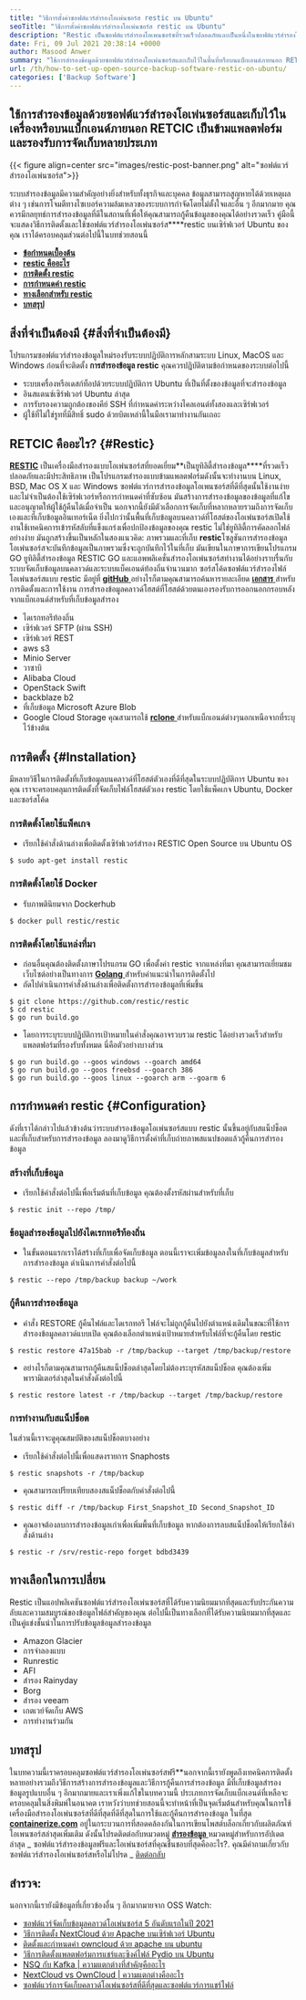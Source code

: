 ```yaml
---
title: "วิธีการตั้งค่าซอฟต์แวร์สำรองโอเพ่นซอร์ส restic บน Ubuntu" 
seoTitle: "วิธีการตั้งค่าซอฟต์แวร์สำรองโอเพ่นซอร์ส restic บน Ubuntu" 
description: "Restic เป็นซอฟต์แวร์สำรองโอเพนซอร์ซที่รวดเร็วปลอดภัยและเป็นหนึ่งในซอฟต์แวร์สำรองโอเพ่นซอร์ส รองรับ AWS S3, Microsoft Azure, Google Cloud และตัวเลือกแบ็กเอนด์อื่น ๆ" 
date: Fri, 09 Jul 2021 20:38:14 +0000
author: Masood Anwer
summary: "ใช้การสำรองข้อมูลด้วยซอฟต์แวร์สำรองโอเพ่นซอร์สและเก็บไว้ในพื้นที่หรือบนแบ็กเอนด์ภายนอก RETCIC เป็นข้ามแพลตฟอร์มและรองรับการจัดเก็บหลายประเภท" 
url: /th/how-to-set-up-open-source-backup-software-restic-on-ubuntu/
categories: ['Backup Software']
---
```


## ใช้การสำรองข้อมูลด้วยซอฟต์แวร์สำรองโอเพ่นซอร์สและเก็บไว้ในเครื่องหรือบนแบ็กเอนด์ภายนอก RETCIC เป็นข้ามแพลตฟอร์มและรองรับการจัดเก็บหลายประเภท

{{< figure align=center src="images/restic-post-banner.png" alt="ซอฟต์แวร์สำรองโอเพ่นซอร์ส">}}

ระบบสำรองข้อมูลมีความสำคัญอย่างยิ่งสำหรับทั้งธุรกิจและบุคคล ข้อมูลสามารถสูญหายได้ด้วยเหตุผลต่าง ๆ เช่นการโจมตีทางไซเบอร์ความล้มเหลวของระบบการกำจัดโดยไม่ตั้งใจและอื่น ๆ อีกมากมาย คุณควรมีกลยุทธ์การสำรองข้อมูลที่ดีในสถานที่เพื่อให้คุณสามารถกู้คืนข้อมูลของคุณได้อย่างรวดเร็ว คู่มือนี้จะแสดงวิธีการติดตั้งและใช้ซอฟต์แวร์สำรองโอเพ่นซอร์ส****restic บนเซิร์ฟเวอร์ Ubuntu ของคุณ
เราได้ครอบคลุมส่วนต่อไปนี้ในบทช่วยสอนนี้
* [ **ข้อกำหนดเบื้องต้น** ][1]
* [ **restic คืออะไร** ][2]
* [ **การติดตั้ง restic** ][3]
* [ **การกำหนดค่า restic** ][4]
* [ **ทางเลือกสำหรับ restic** ][5]
* **[บทสรุป][6]** 

## สิ่งที่จำเป็นต้องมี {#สิ่งที่จำเป็นต้องมี}

โปรแกรมซอฟต์แวร์สำรองข้อมูลใหม่รองรับระบบปฏิบัติการหลักสามระบบ Linux, MacOS และ Windows ก่อนที่จะติดตั้ง **การสำรองข้อมูล restic** คุณควรปฏิบัติตามข้อกำหนดของระบบต่อไปนี้
  * ระบบเครื่องหรือเดสก์ท็อปด้วยระบบปฏิบัติการ Ubuntu ที่เป็นที่ตั้งของข้อมูลที่จะสำรองข้อมูล
  * อินสแตนซ์เซิร์ฟเวอร์ Ubuntu ล่าสุด
  * การรับรองความถูกต้องของคีย์ SSH ที่กำหนดค่าระหว่างไคลเอนต์ทั้งสองและเซิร์ฟเวอร์
  * ผู้ใช้ที่ไม่ใช่รูทที่มีสิทธิ์ sudo
ด้วยบิตเหล่านี้ในมือเรามาทำงานกันเถอะ

## RETCIC คืออะไร? {#Restic}

[ **RESTIC**][7] เป็นเครื่องมือสำรองแบบโอเพ่นซอร์สที่ยอดเยี่ยม**เป็นยูทิลิตี้สำรองข้อมูล****ที่รวดเร็วปลอดภัยและมีประสิทธิภาพ เป็นโปรแกรมสำรองแบบข้ามแพลตฟอร์มดังนั้นจะทำงานบน Linux, BSD, Mac OS X และ Windows ซอฟต์แวร์การสำรองข้อมูลโอเพนซอร์สที่ดีที่สุดนั้นใช้งานง่ายและไม่จำเป็นต้องใช้เซิร์ฟเวอร์หรือการกำหนดค่าที่ซับซ้อน มันสร้างการสำรองข้อมูลของข้อมูลที่แก้ไขและอนุญาตให้ผู้ใช้กู้คืนได้เมื่อจำเป็น นอกจากนี้ยังมีตัวเลือกการจัดเก็บที่หลากหลายรวมถึงการจัดเก็บเองและที่เก็บข้อมูลอินเทอร์เน็ต ยิ่งไปกว่านั้นพื้นที่เก็บข้อมูลบนคลาวด์ที่โฮสต์ของโอเพ่นซอร์สเปิดใช้งานใช้เทคนิคการเข้ารหัสลับที่แข็งแกร่งเพื่อปกป้องข้อมูลของคุณ
restic ไม่ใช่ยูทิลิตี้การคัดลอกไฟล์อย่างง่าย มันถูกสร้างขึ้นเป็นหลักในสองแนวคิด: ภาพรวมและที่เก็บ **restic**โซลูชันการสำรองข้อมูลโอเพ่นซอร์สจะบันทึกข้อมูลเป็นภาพรวมซึ่งจะถูกบันทึกไว้ในที่เก็บ มันเขียนในภาษาการเขียนโปรแกรม GO ยูทิลิตี้สำรองข้อมูล RESTIC GO และแอพพลิเคชั่นสำรองโอเพ่นซอร์สทำงานได้อย่างราบรื่นกับระบบจัดเก็บข้อมูลบนคลาวด์และระบบแบ็คเอนด์ท้องถิ่นจำนวนมาก ซอร์สโค้ดซอฟต์แวร์สำรองไฟล์โอเพ่นซอร์สแบบ restic มีอยู่ที่ [ **gitHub** ][8] อย่างไรก็ตามคุณสามารถค้นหารายละเอียด [**เอกสาร** ][9] สำหรับการติดตั้งและการใช้งาน
การสำรองข้อมูลคลาวด์โฮสต์ที่โฮสต์ด้วยตนเองรองรับการออกนอกกรอบหลังจากแบ็กเอนด์สำหรับที่เก็บข้อมูลสำรอง
  * ไดเรกทอรีท้องถิ่น
  * เซิร์ฟเวอร์ SFTP (ผ่าน SSH)
  * เซิร์ฟเวอร์ REST
  * aws s3
  * Minio Server
  * วาซาบิ
  * Alibaba Cloud
  * OpenStack Swift
  * backblaze b2
  * ที่เก็บข้อมูล Microsoft Azure Blob
  * Google Cloud Storage
คุณสามารถใช้ [ **rclone** ][10] สำหรับแบ็กเอนด์ต่างๆนอกเหนือจากที่ระบุไว้ข้างต้น

## การติดตั้ง {#Installation}

มีหลายวิธีในการติดตั้งที่เก็บข้อมูลบนคลาวด์ที่โฮสต์ตัวเองที่ดีที่สุดในระบบปฏิบัติการ Ubuntu ของคุณ เราจะครอบคลุมการติดตั้งที่จัดเก็บไฟล์โฮสต์ตัวเอง restic โดยใช้แพ็คเกจ Ubuntu, Docker และซอร์สโค้ด

### การติดตั้งโดยใช้แพ็คเกจ
  * เรียกใช้คำสั่งด้านล่างเพื่อติดตั้งเซิร์ฟเวอร์สำรอง RESTIC Open Source บน Ubuntu OS
```
$ sudo apt-get install restic
```

### การติดตั้งโดยใช้ Docker
  * รับภาพตินิยมจาก Dockerhub
```
$ docker pull restic/restic
```

### การติดตั้งโดยใช้แหล่งที่มา
  * ก่อนอื่นคุณต้องติดตั้งภาษาโปรแกรม GO เพื่อตั้งค่า restic จากแหล่งที่มา คุณสามารถเยี่ยมชมเว็บไซต์อย่างเป็นทางการ [ **Golang** ][11] สำหรับคำแนะนำในการติดตั้งไป
  * ถัดไปดำเนินการคำสั่งด้านล่างเพื่อติดตั้งการสำรองข้อมูลที่เพิ่มขึ้น
```
$ git clone https://github.com/restic/restic
$ cd restic
$ go run build.go
```
  * โดยการระบุระบบปฏิบัติการเป้าหมายในคำสั่งคุณอาจรวบรวม restic ได้อย่างรวดเร็วสำหรับแพลตฟอร์มที่รองรับทั้งหมด นี่คือตัวอย่างบางส่วน
```
$ go run build.go --goos windows --goarch amd64
$ go run build.go --goos freebsd --goarch 386
$ go run build.go --goos linux --goarch arm --goarm 6
```

## การกำหนดค่า restic {#Configuration}

ดังที่เราได้กล่าวไปแล้วข้างต้นว่าระบบสำรองข้อมูลโอเพ่นซอร์สแบบ restic นั้นขึ้นอยู่กับสแน็ปช็อตและที่เก็บสำหรับการสำรองข้อมูล ลองมาดูวิธีการตั้งค่าที่เก็บถ่ายภาพสแนปชอตแล้วกู้คืนการสำรองข้อมูล

### สร้างที่เก็บข้อมูล
  * เรียกใช้คำสั่งต่อไปนี้เพื่อเริ่มต้นที่เก็บข้อมูล คุณต้องตั้งรหัสผ่านสำหรับที่เก็บ
```
$ restic init --repo /tmp/
```

### ข้อมูลสำรองข้อมูลไปยังไดเรกทอรีท้องถิ่น
  * ในขั้นตอนแรกเราได้สร้างที่เก็บเพื่อจัดเก็บข้อมูล ตอนนี้เราจะเพิ่มข้อมูลลงในที่เก็บข้อมูลสำหรับการสำรองข้อมูล ดำเนินการคำสั่งต่อไปนี้
```
$ restic --repo /tmp/backup backup ~/work
```

### กู้คืนการสำรองข้อมูล
  * คำสั่ง RESTORE กู้คืนไฟล์และไดเรกทอรี ไฟล์จะไม่ถูกกู้คืนไปยังตำแหน่งเดิมในขณะที่ใช้การสำรองข้อมูลคลาวด์แบบเปิด คุณต้องเลือกตำแหน่งเป้าหมายสำหรับไฟล์ที่จะกู้คืนโดย restic
```
$ restic restore 47a15bab -r /tmp/backup --target /tmp/backup/restore
```
  * อย่างไรก็ตามคุณสามารถกู้คืนสแน็ปช็อตล่าสุดโดยไม่ต้องระบุรหัสสแน็ปช็อต คุณต้องเพิ่มพารามิเตอร์ล่าสุดในคำสั่งดังต่อไปนี้
```
$ restic restore latest -r /tmp/backup --target /tmp/backup/restore
```

### การทำงานกับสแน็ปช็อต
ในส่วนนี้เราจะดูคุณสมบัติของสแน็ปช็อตบางอย่าง
  * เรียกใช้คำสั่งต่อไปนี้เพื่อแสดงรายการ Snaphosts
```
$ restic snapshots -r /tmp/backup
```
  * คุณสามารถเปรียบเทียบสองสแน็ปช็อตกับคำสั่งต่อไปนี้
```
$ restic diff -r /tmp/backup First_Snapshot_ID Second_Snapshot_ID
```
  * คุณอาจต้องลบการสำรองข้อมูลเก่าเพื่อเพิ่มพื้นที่เก็บข้อมูล หากต้องการลบสแน็ปช็อตให้เรียกใช้คำสั่งด้านล่าง
```
$ restic -r /srv/restic-repo forget bdbd3439
```

## ทางเลือกในการเปลี่ยน
Restic เป็นแอปพลิเคชันซอฟต์แวร์สำรองโอเพ่นซอร์สที่ได้รับความนิยมมากที่สุดและรับประกันความลับและความสมบูรณ์ของข้อมูลไฟล์สำคัญของคุณ ต่อไปนี้เป็นทางเลือกที่ได้รับความนิยมมากที่สุดและเป็นคู่แข่งชั้นนำในการปรับข้อมูลข้อมูลสำรองข้อมูล
  * Amazon Glacier
  * การจำลองแบบ
  * Runrestic
  * AFI
  * สำรอง Rainyday
  * Borg
  * สำรอง veeam
  * เกตเวย์จัดเก็บ AWS
  * การทำงานร่วมกัน

## บทสรุป
ในบทความนี้เราครอบคลุมซอฟต์แวร์สำรองโอเพ่นซอร์สฟรี**นอกจากนี้เรายังพูดถึงเทคนิคการติดตั้งหลายอย่างรวมถึงวิธีการสร้างการสำรองข้อมูลและวิธีการกู้คืนการสำรองข้อมูล มีที่เก็บข้อมูลสำรองข้อมูลรูปแบบอื่น ๆ อีกมากมายและเราเพิ่งแก้ไขในบทความนี้ ประเภทการจัดเก็บแบ็กเอนด์ที่เหลือจะครอบคลุมในสิ่งพิมพ์ในอนาคต เราหวังว่าบทช่วยสอนนี้จะทำหน้าที่เป็นจุดเริ่มต้นสำหรับคุณในการใช้เครื่องมือสำรองโอเพ่นซอร์สที่ดีที่สุดที่ดีที่สุดในการใช้และกู้คืนการสำรองข้อมูล
ในที่สุด [ **containerize.com**][12] อยู่ในกระบวนการที่สอดคล้องกันในการเขียนโพสต์บล็อกเกี่ยวกับผลิตภัณฑ์โอเพนซอร์สล่าสุดเพิ่มเติม ดังนั้นโปรดติดต่อกับหมวดหมู่ [**สำรองข้อมูล** ][13] หมวดหมู่สำหรับการอัปเดตล่าสุด
_ ซอฟต์แวร์สำรองข้อมูลฟรีและโอเพ่นซอร์สที่คุณชื่นชอบที่สุดคืออะไร?. คุณมีคำถามเกี่ยวกับซอฟต์แวร์สำรองโอเพ่นซอร์สหรือไม่โปรด _ [ติดต่อกลับ][14]

## สำรวจ:
นอกจากนี้เรายังมีข้อมูลที่เกี่ยวข้องอื่น ๆ อีกมากมายจาก OSS Watch:
  * [ซอฟต์แวร์จัดเก็บข้อมูลคลาวด์โอเพ่นซอร์ส 5 อันดับแรกในปี 2021][15]
  * [วิธีการติดตั้ง NextCloud ด้วย Apache บนเซิร์ฟเวอร์ Ubuntu][16]
  * [ติดตั้งและกำหนดค่า owncloud ด้วย apache บน ubuntu][17]
  * [วิธีการติดตั้งแพลตฟอร์มการแชร์และซิงค์ไฟล์ Pydio บน Ubuntu][18]
  * [NSQ กับ Kafka | ความแตกต่างที่สำคัญคืออะไร][19]
  * [NextCloud vs OwnCloud | ความแตกต่างคืออะไร][20]
  * [ซอฟต์แวร์การจัดเก็บคลาวด์โอเพ่นซอร์สที่ดีที่สุดและซอฟต์แวร์การแชร์ไฟล์][21]



[1]: #Prerequisites
[2]: #Restic
[3]: #Installation
[4]: #Configuration
[5]: #Alternativestorestic
[6]: #Conclusion
[7]: https://restic.net/
[8]: https://github.com/restic/restic
[9]: https://restic.readthedocs.io/
[10]: https://rclone.org/
[11]: https://golang.org/doc/install
[12]: https://containerize.com
[13]: https://blog.containerize.com/category/backup-software/
[14]: mailto:yasir.saeed@aspose.com
[15]: https://blog.containerize.com/backup-and-sync-software/top-5-open-source-cloud-storage-software-in-2021/
[16]: https://blog.containerize.com/backup-and-sync-software/how-to-install-nextcloud-with-apache-on-ubuntu-server/
[17]: https://blog.containerize.com/backup-and-sync-software/how-to-install-and-configure-owncloud-with-apache-on-ubuntu/
[18]: https://blog.containerize.com/backup-and-sync-software/how-to-install-pydio-file-sharing-and-sync-platform-on-ubuntu/
[19]: https://blog.containerize.com/backup-and-sync-software/nsq-vs-kafka-what-are-the-key-differences/
[20]: https://blog.containerize.com/backup-and-sync-software/nextcloud-vs-owncloud-what-are-the-differences/
[21]: https://products.containerize.com/backup-and-sync/
